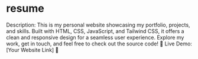 # resume
Description: This is my personal website showcasing my portfolio, projects, and skills. Built with HTML, CSS, JavaScript, and Tailwind CSS, it offers a clean and responsive design for a seamless user experience. Explore my work, get in touch, and feel free to check out the source code!  🔗 Live Demo: [Your Website Link] 🚀
